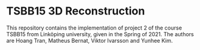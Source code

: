 # TSBB15 3D Reconstruction

This repository contains the implementation of project 2 of the course TSBB15 from Linköping university, given in the Spring of 2021. The authors are Hoang Tran, Matheus Bernat, Viktor Ivarsson and Yunhee Kim.